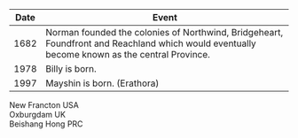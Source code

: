 |Date|Event|
|---|---|
| 1682 | Norman founded the colonies of Northwind, Bridgeheart, Foundfront and Reachland which would eventually become known as the central Province. |
| 1978 | Billy is born. |
| 1997 | Mayshin is born. (Erathora) |

New Francton USA <br/> Oxburgdam UK <br/> Beishang Hong PRC
